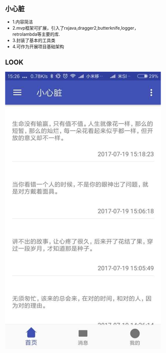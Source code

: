 ## 小心脏
* 1.内容简洁
* 2.mvp框架可扩展，引入了rxjava,dragger2,butterknife,logger，retrolambda等主要的库.
* 3.封装了基本的工具类
* 4.可作为开展项目基础架构

## LOOK

![image](https://github.com/lgq895767507/Fruit/raw/master/611FC6EBD427CA1F84E57130399A4A40.jpg)
